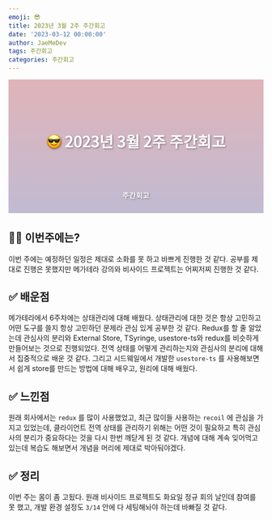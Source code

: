 ```yaml
---
emoji: 😎
title: 2023년 3월 2주 주간회고
date: '2023-03-12 00:00:00'
author: JaeMeDev
tags: 주간회고
categories: 주간회고
---
```


![thumbnail](img/thumbnail.png)

## 🤷‍♂️ 이번주에는?

이번 주에는 예정하던 일정은 제대로 소화를 못 하고 바쁘게 진행한 것 같다. 공부를 제대로 진행은 못했지만 메가테라 강의와 비사이드 프로젝트는 어찌저찌 진행한 것 같다.

## ✅ 배운점

메가테라에서 6주차에는 상태관리에 대해 배웠다. 상태관리에 대한 것은 항상 고민하고 어떤 도구를 쓸지 항상 고민하던 문제라 관심 있게 공부한 것 같다. Redux를 할 줄 알았는데 관심사의 분리와 External Store, TSyringe, usestore-ts와 redux를 비슷하게 만들어보는 것으로 진행되었다. 전역 상태를 어떻게 관리하는지와 관심사의 분리에 대해서 집중적으로 배운 것 같다. 그리고 시드웨일에서 개발한 `usestore-ts` 를 사용해보면서 쉽게 store를 만드는 방법에 대해 배우고, 원리에 대해 배웠다.

## ✅ 느낀점

원래 회사에서는 `redux` 를 많이 사용했었고, 최근 많이들 사용하는 `recoil` 에 관심을 가지고 있었는데, 클라이언트 전역 상태를 관리하기 위해는 어떤 것이 필요하고 특히 관심사의 분리가 중요하다는 것을 다시 한번 깨닫게 된 것 같다. 개념에 대해 계속 잊어먹고 있는데 복습도 해보면서 개념을 머리에 제대로 박아둬야겠다.

## ✅ 정리

이번 주는 몸이 좀 고됬다. 원래 비사이드 프로젝트도 화요일 정규 회의 날인데 참여를 못 했고, 개발 환경 설정도 `3/14` 안에 다 세팅해놔야 하는데 바빠질 것 같다.
